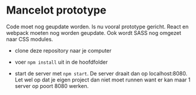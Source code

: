 # Mancelot prototype

Code moet nog geupdate worden. Is nu vooral prototype gericht.
React en webpack moeten nog worden geupdate. Ook wordt SASS nog omgezet naar CSS modules.

* clone deze repository naar je computer

* voer `npm install` uit in de hoofdfolder

* start de server met `npm start`. De server draait dan op localhost:8080. Let wel op dat je eigen project dan niet moet runnen want er kan maar 1 server op poort 8080 werken.